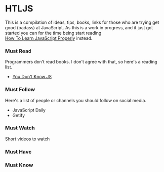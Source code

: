 # HTLJS
This is a compilation of ideas, tips, books, links for those who are trying get good (badass) at JavaScript. 
As this is a work in progress, and it just got started you can for the time being start reading  
[How To Learn JavaScript Properly](http://javascriptissexy.com/how-to-learn-javascript-properly/) instead. 

### Must Read
Programmers don't read books. I don't agree with that, so here's a reading list. 
  * [You Don't Know JS](https://github.com/getify/You-Dont-Know-JS)

### Must Follow 
Here's a list of people or channels you should follow on social media. 
  * JavaScript Daily 
  * Getify

### Must Watch 
Short videos to watch 

### Must Have  

### Must Know
